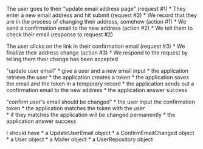 The user goes to their "update email address page" (request #1)
	* They enter a new email address and hit submit (request #2)
	* We record that they are in the process of changing their address, somehow (action #1)
	* We send a confirmation email to the new address (action #2)
	* We tell them to check their email (response to request #2)

The user clicks on the link in their confirmation email (request #3)
	* We finalize their address change (action #3)
	* We respond to the request by telling them their change has been accepted
	
	
"update user email"
	* give a user and a new email input
	* the application retrieve the user 
	* the application creates a token
	* the application saves the email and the token in a temporary record
	* the application sends out a confirmation email to the new address
	* the application answer success
	
"confirm user's email should be changed"
	* the user input the confirmation token
	* the application matches the token with the user	
	* if they matches the application will be changed permanently
	* the application answer success
	
I should have 
	* a UpdateUserEmail object 
	* a ConfirmEmailChanged object 
	* a User object
	* a Mailer object
	* a UserRepository object